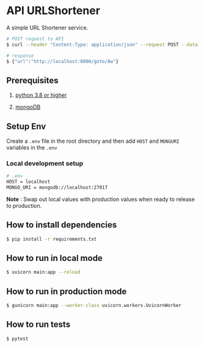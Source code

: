 # API URLShortener

A simple URL Shortener service.

```bash
# POST request to API
$ curl --header "Content-Type: application/json" --request POST --data '{"url": "https://www.google.com"}' http://localhost:8000/short-code

# response
$ {"url":"http://localhost:8000/goto/8w"}
```

## Prerequisites

1.  [python 3.8 or higher](https://www.python.org/downloads/)

2.  [mongoDB](https://www.mongodb.com/try/download/community)

## Setup Env
Create a `.env` file in the root directory and then add `HOST` and `MONGURI` variables in the `.env`

### Local development setup
```bash
# .env
HOST = localhost
MONGO_URI = mongodb://localhost:27017
```
**Note** : Swap out local values with production values when ready to release to production.

## How to install dependencies
```bash
$ pip install -r requirements.txt
```

## How to run in local mode
```bash
$ uvicorn main:app --reload
```

## How to run in production mode
```bash
$ gunicorn main:app --worker-class uvicorn.workers.UvicornWorker
```

## How to run tests
```bash
$ pytest
```

